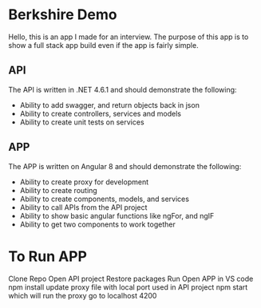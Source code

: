 # Berkshire Demo
Hello, this is an app I made for an interview.  The purpose of this app is to show a full stack app build even if the app is fairly simple.

## API
The API is written in .NET 4.6.1 and should demonstrate the following:
- Ability to add swagger, and return objects back in json
- Ability to create controllers, services and models
- Ability to create unit tests on services

## APP
The APP is written on Angular 8 and should demonstrate the following:
- Ability to create proxy for development
- Ability to create routing
- Ability to create components, models, and services
- Ability to call APIs from the API project
- Ability to show basic angular functions like ngFor, and ngIF 
- Ability to get two components to work together

# To Run APP
Clone Repo
Open API project
Restore packages
Run
Open APP in VS code
npm install
update proxy file with local port used in API project
npm start which will run the proxy
go to localhost 4200 




